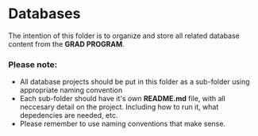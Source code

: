 # Databases

The intention of this folder is to organize and store all related database content from the __GRAD PROGRAM__. 

### Please note:
- All database projects should be put in this folder as a sub-folder using appropriate naming convention
- Each sub-folder should have it's _own_ __README.md__ file, with all neccesary detail on the project. Including how to run it, what depedencies are needed, etc.
- Please remember to use naming conventions that make sense.